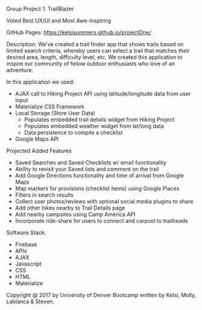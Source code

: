 Group Project 1: TrailBlazer

Voted Best UX/UI and Most Awe-Inspiring

GitHub Pages: https://kelsisummers.github.io/projectOne/

Description:
We’ve created a trail finder app that shows trails based on limited search criteria, whereby users can select a trail that matches their desired area, length, difficulty level, etc. We created this application to inspire our community of fellow outdoor enthusiasts who love of an adventure.

In this application we used:
  - AJAX call to Hiking Project API using latitude/longitude data from user input
  - Materialize CSS Framework
  - Local Storage (Store User Data)
      - Populates embedded trail details widget from Hiking Project
      - Populates embedded weather widget from lat/long data
      - Data persistence to compile a checklist
  - Google Maps API
  
  Projected Added Features
  - Saved Searches and Saved Checklists w/ email functionality
  - Ability to revisit your Saved lists and comment on the trail
  - Add Google Directions functionality and time of arrival from Google Maps
  - Map markers for provisions (checklist items) using Google Places
  - Filters in search results
  - Collect user photos/reviews with optional social media plugins to share
  - Add other hikes nearby to Trail Details page
  - Add nearby campsites using Camp America API
  - Incorporate ride-share for users to connect and carpool to trailheads

Software Stack:
  - Firebase
  - APIs
  - AJAX
  - Javascript
  - CSS
  - HTML
  - Materialize

Copyright @ 2017 by University of Denver Bootcamp written by Kelsi, Molly, Lablanca & Steven.
